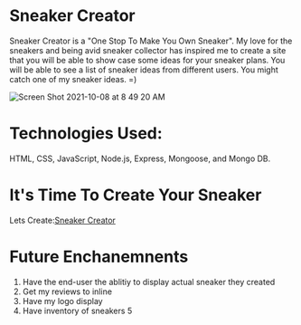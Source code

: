 # Sneaker Creator


Sneaker Creator is a "One Stop To Make You Own Sneaker". My love for the sneakers and being avid sneaker collector has inspired me to create a site that you will be able to show case some ideas for your sneaker plans. You will be able to see a list of sneaker ideas from different users. You might catch one of my sneaker ideas. =)

![Screen Shot 2021-10-08 at 8 49 20 AM](https://user-images.githubusercontent.com/89040369/136562864-e1411aaa-35a3-42ef-af8c-c8a133131efe.png)

# Technologies Used:

HTML, CSS, JavaScript, Node.js, Express, Mongoose, and  Mongo DB.

# It's Time To Create Your Sneaker

Lets Create:[Sneaker Creator](https://sei-project-2-sneaker-history.herokuapp.com/)


# Future Enchanemnents

1. Have the end-user the ablitiy to display actual sneaker they created
2. Get my reviews to inline
3. Have my logo display
4. Have inventory of sneakers
5
